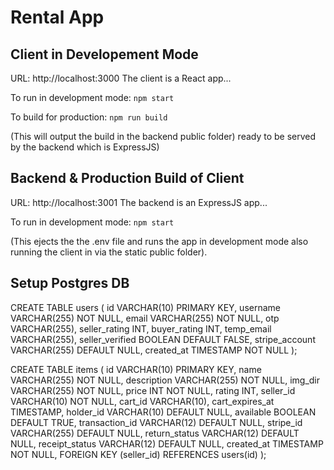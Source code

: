 # Rental App

## Client in Developement Mode
URL: http://localhost:3000
The client is a React app... 

To run in development mode: 
```npm start```

To build for production: 
```npm run build```

(This will output the build in the backend public folder) ready to be served by the backend which is ExpressJS)

## Backend & Production Build of Client
URL: http://localhost:3001
The backend is an ExpressJS app...

To run in development mode: 
```npm start```

(This ejects the the .env file and runs the app in development mode also running the client in via the static public folder).

## Setup Postgres DB
CREATE TABLE users (
  id VARCHAR(10) PRIMARY KEY,
  username VARCHAR(255) NOT NULL,
  email VARCHAR(255) NOT NULL,
  otp VARCHAR(255),
  seller_rating INT,
  buyer_rating INT,
  temp_email VARCHAR(255),
  seller_verified BOOLEAN DEFAULT FALSE,
  stripe_account VARCHAR(255) DEFAULT NULL,
  created_at TIMESTAMP NOT NULL
);

CREATE TABLE items (
  id VARCHAR(10) PRIMARY KEY,
  name VARCHAR(255) NOT NULL,
  description VARCHAR(255) NOT NULL,
  img_dir VARCHAR(255) NOT NULL,
  price INT NOT NULL,
  rating INT,
  seller_id VARCHAR(10) NOT NULL,
  cart_id VARCHAR(10),
  cart_expires_at TIMESTAMP,
  holder_id VARCHAR(10) DEFAULT NULL,
  available BOOLEAN DEFAULT TRUE,
  transaction_id VARCHAR(12) DEFAULT NULL,
  stripe_id VARCHAR(255) DEFAULT NULL,
  return_status VARCHAR(12) DEFAULT NULL,
  receipt_status VARCHAR(12) DEFAULT NULL,
  created_at TIMESTAMP NOT NULL,
  FOREIGN KEY (seller_id) REFERENCES users(id)
);
